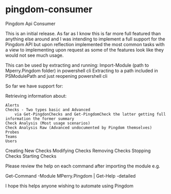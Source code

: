 # pingdom-consumer
Pingdom Api Consumer

This is an initial release.  As far as I know this is far more full featured than anything else around and I was intending to implement a full support for the Pingdom API but upon reflection implemented the most common tasks with a view to implementing upon request as some of the features look like they would not see much usage.

This can be used by extracting and running: Import-Module (path to Mperry.Pingdom folder) in powershell cli
Extracting to a path included in PSModulePath and just reopening powershell cli

So far we have support for: 

Retrieving information about:

    Alerts
    Checks - Two types basic and Advanced 
        via Get-PingdonChecks and Get-PingdomCheck the latter getting full information the former summary
    Check Analysis (Most usage scenarios)
    Check Analysis Raw (Advanced undocumented by Pingdom themselves)
    Probes
    Teams
    Users

Creating New Checks
Modifying Checks
Removing Checks
Stopping Checks
Starting Checks

Please review the help on each command after importing the module e.g.

Get-Command -Module MPerry.Pingdom | Get-Help -detailed

I hope this helps anyone wishing to automate using Pingdom